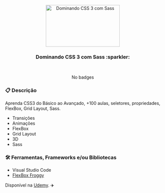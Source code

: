 <p align="center">
  <img src="https://img-b.udemycdn.com/course/240x135/3569919_3c3c.jpg" width="240" height="135" alt="Dominando CSS 3 com Sass" />
</p>

<h3 align="center">
  Dominando CSS 3 com Sass :sparkler:
</h3>

<br>

<div align="center">

No badges

</div>

### :clipboard: Descrição

Aprenda CSS3 do Básico ao Avançado, +100 aulas, seletores, propriedades, FlexBox, Grid Layout, Sass.

- Transições
- Animações
- FlexBox
- Grid Layout
- 3D
- Sass

### :hammer_and_wrench: Ferramentas, Frameworks e/ou Bibliotecas

- Visual Studio Code
- [FlexBox Froggy](https://flexboxfroggy.com/)



Disponível na [Udemy](https://www.udemy.com/course/curso-css-3-com-sass/). :airplane:
